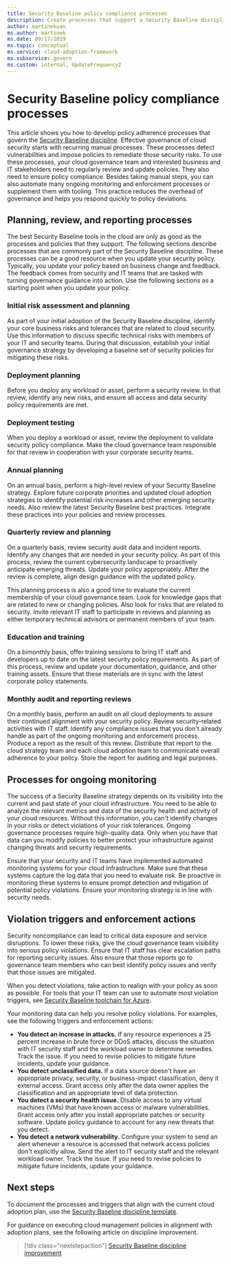 ```yaml
---
title: Security Baseline policy compliance processes
description: Create processes that support a Security Baseline discipline. Establish procedures and policies for detecting vulnerabilities and remediating security risks.
author: martinekuan
ms.author: martinek
ms.date: 09/17/2019
ms.topic: conceptual
ms.service: cloud-adoption-framework
ms.subservice: govern
ms.custom: internal, UpdateFrequency2
---
```


# Security Baseline policy compliance processes

This article shows you how to develop policy adherence processes that govern the [Security Baseline discipline](./index.md). Effective governance of cloud security starts with recurring manual processes. These processes detect vulnerabilities and impose policies to remediate those security risks. To use these processes, your cloud governance team and interested business and IT stakeholders need to regularly review and update policies. They also need to ensure policy compliance. Besides taking manual steps, you can also automate many ongoing monitoring and enforcement processes or supplement them with tooling. This practice reduces the overhead of governance and helps you respond quickly to policy deviations.

## Planning, review, and reporting processes

The best Security Baseline tools in the cloud are only as good as the processes and policies that they support. The following sections describe processes that are commonly part of the Security Baseline discipline. These processes can be a good resource when you update your security policy. Typically, you update your policy based on business change and feedback. The feedback comes from security and IT teams that are tasked with turning governance guidance into action. Use the following sections as a starting point when you update your policy.

### Initial risk assessment and planning

As part of your initial adoption of the Security Baseline discipline, identify your core business risks and tolerances that are related to cloud security. Use this information to discuss specific technical risks with members of your IT and security teams. During that discussion, establish your initial governance strategy by developing a baseline set of security policies for mitigating these risks.

### Deployment planning

Before you deploy any workload or asset, perform a security review. In that review, identify any new risks, and ensure all access and data security policy requirements are met.

### Deployment testing

When you deploy a workload or asset, review the deployment to validate security policy compliance. Make the cloud governance team responsible for that review in cooperation with your corporate security teams.

### Annual planning

On an annual basis, perform a high-level review of your Security Baseline strategy. Explore future corporate priorities and updated cloud adoption strategies to identify potential risk increases and other emerging security needs. Also review the latest Security Baseline best practices. Integrate these practices into your policies and review processes.

### Quarterly review and planning

On a quarterly basis, review security audit data and incident reports. Identify any changes that are needed in your security policy. As part of this process, review the current cybersecurity landscape to proactively anticipate emerging threats. Update your policy appropriately. After the review is complete, align design guidance with the updated policy.

This planning process is also a good time to evaluate the current membership of your cloud governance team. Look for knowledge gaps that are related to new or changing policies. Also look for risks that are related to security. Invite relevant IT staff to participate in reviews and planning as either temporary technical advisors or permanent members of your team.

### Education and training

On a bimonthly basis, offer training sessions to bring IT staff and developers up to date on the latest security policy requirements. As part of this process, review and update your documentation, guidance, and other training assets. Ensure that these materials are in sync with the latest corporate policy statements.

### Monthly audit and reporting reviews

On a monthly basis, perform an audit on all cloud deployments to assure their continued alignment with your security policy. Review security-related activities with IT staff. Identify any compliance issues that you don't already handle as part of the ongoing monitoring and enforcement process. Produce a report as the result of this review. Distribute that report to the cloud strategy team and each cloud adoption team to communicate overall adherence to your policy. Store the report for auditing and legal purposes.

## Processes for ongoing monitoring

The success of a Security Baseline strategy depends on its visibility into the current and past state of your cloud infrastructure. You need to be able to analyze the relevant metrics and data of the security health and activity of your cloud resources. Without this information, you can't identify changes in your risks or detect violations of your risk tolerances. Ongoing governance processes require high-quality data. Only when you have that data can you modify policies to better protect your infrastructure against changing threats and security requirements.

Ensure that your security and IT teams have implemented automated monitoring systems for your cloud infrastructure. Make sure that these systems capture the log data that you need to evaluate risk. Be proactive in monitoring these systems to ensure prompt detection and mitigation of potential policy violations. Ensure your monitoring strategy is in line with security needs.

## Violation triggers and enforcement actions

Security noncompliance can lead to critical data exposure and service disruptions. To lower these risks, give the cloud governance team visibility into serious policy violations. Ensure that IT staff has clear escalation paths for reporting security issues. Also ensure that those reports go to governance team members who can best identify policy issues and verify that those issues are mitigated.

When you detect violations, take action to realign with your policy as soon as possible. For tools that your IT team can use to automate most violation triggers, see [Security Baseline toolchain for Azure](./toolchain.md).

Your monitoring data can help you resolve policy violations. For examples, see the following triggers and enforcement actions:

- **You detect an increase in attacks.** If any resource experiences a 25 percent increase in brute force or DDoS attacks, discuss the situation with IT security staff and the workload owner to determine remedies. Track the issue. If you need to revise policies to mitigate future incidents, update your guidance.
- **You detect unclassified data.** If a data source doesn't have an appropriate privacy, security, or business-impact classification, deny it external access. Grant access only after the data owner applies the classification and an appropriate level of data protection.
- **You detect a security health issue.** Disable access to any virtual machines (VMs) that have known access or malware vulnerabilities. Grant access only after you install appropriate patches or security software. Update policy guidance to account for any new threats that you detect.
- **You detect a network vulnerability.** Configure your system to send an alert whenever a resource is accessed that network access policies don't explicitly allow. Send the alert to IT security staff and the relevant workload owner. Track the issue. If you need to revise policies to mitigate future incidents, update your guidance.

## Next steps

To document the processes and triggers that align with the current cloud adoption plan, use the [Security Baseline discipline template](./template.md).

For guidance on executing cloud management policies in alignment with adoption plans, see the following article on discipline improvement.

> [!div class="nextstepaction"]
> [Security Baseline discipline improvement](./discipline-improvement.md)
